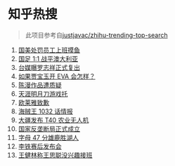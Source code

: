 # 知乎热搜

> 此项目参考自[justjavac/zhihu-trending-top-search](https://github.com/justjavac/zhihu-trending-top-search/blob/main/utils.ts)

<!-- BEGIN -->
  <!-- 最后更新时间:Thu Nov 18 2021 07:10:59 GMT+0000 (Coordinated Universal Time) -->
  1. [国美处罚员工上班摸鱼](https://www.zhihu.com/search?q=国美)
1. [国足 1:1 战平澳大利亚](https://www.zhihu.com/search?q=中国男足)
1. [台媒曝罗志祥正式复出](https://www.zhihu.com/search?q=罗志祥)
1. [如果贾宝玉开 EVA 会怎样？](https://www.zhihu.com/search?q=贾宝玉)
1. [陈漫作品遭质疑](https://www.zhihu.com/search?q=陈漫)
1. [天涯明月刀游戏托](https://www.zhihu.com/search?q=天涯明月刀)
1. [欧莱雅致歉](https://www.zhihu.com/search?q=欧莱雅)
1. [海贼王 1032 话情报](https://www.zhihu.com/search?q=海贼王)
1. [大疆发布 T40 农业无人机](https://www.zhihu.com/search?q=大疆T40)
1. [国家反垄断局正式成立](https://www.zhihu.com/search?q=国家反垄断局)
1. [字母 47 分雄鹿胜湖人](https://www.zhihu.com/search?q=湖人)
1. [李铁赛后发布会](https://www.zhihu.com/search?q=李铁)
1. [王健林称王思聪没兴趣接班](https://www.zhihu.com/search?q=王健林)
  <!-- END -->